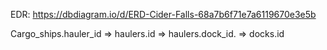 EDR:
https://dbdiagram.io/d/ERD-Cider-Falls-68a7b6f71e7a6119670e3e5b

Cargo_ships.hauler_id => haulers.id => haulers.dock_id. => docks.id
